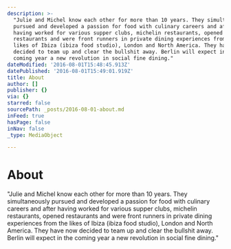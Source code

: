 ```yaml
---
description: >-
  "Julie and Michel know each other for more than 10 years. They simultaneously
  pursued and developed a passion for food with culinary careers and after
  having worked for various supper clubs, michelin restaurants, opened
  restaurants and were front runners in private dining experiences from the
  likes of Ibiza (ibiza food studio), London and North America. They have now
  decided to team up and clear the bullshit away. Berlin will expect in the
  coming year a new revolution in social fine dining."
dateModified: '2016-08-01T15:48:45.913Z'
datePublished: '2016-08-01T15:49:01.919Z'
title: About
author: []
publisher: {}
via: {}
starred: false
sourcePath: _posts/2016-08-01-about.md
inFeed: true
hasPage: false
inNav: false
_type: MediaObject

---
```

# About

"Julie and Michel know each other for more than 10 years. They simultaneously pursued and developed a passion for food with culinary careers and after having worked for various supper clubs, michelin restaurants, opened restaurants and were front runners in private dining experiences from the likes of Ibiza (ibiza food studio), London and North America. They have now decided to team up and clear the bullshit away. Berlin will expect in the coming year a new revolution in social fine dining."